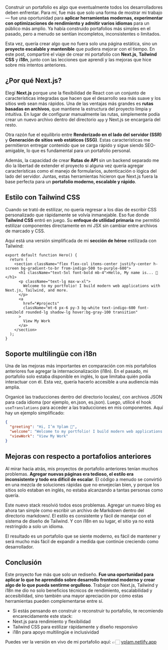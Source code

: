 Construir un portafolio es algo que eventualmente todos los desarrolladores deben enfrentar. Para mí, fue más que solo una forma de mostrar mi trabajo — fue una oportunidad para **aplicar herramientas modernas, experimentar con optimizaciones de rendimiento y admitir varios idiomas** para un público más amplio. Ya había construido portafolios más simples en el pasado, pero a menudo se sentían incompletos, inconsistentes o limitados.  

Esta vez, quería crear algo que no fuera solo una página estática, sino un **proyecto escalable y mantenible** que pudiera mejorar con el tiempo. En este post, compartiré el viaje de crear mi portafolio con **Next.js**, **Tailwind CSS** y **i18n**, junto con las lecciones que aprendí y las mejoras que hice sobre mis intentos anteriores.

## ¿Por qué Next.js?

Elegí **Next.js** porque une la flexibilidad de React con un conjunto de características integradas que hacen que el desarrollo sea más suave y los sitios web sean más rápidos. Una de las ventajas más grandes es **rutas basadas en archivos**, que mantiene la estructura del proyecto limpia y intuitiva. En lugar de configurar manualmente las rutas, simplemente podía crear un nuevo archivo dentro del directorio `app` y Next.js se encargaría del resto.  

Otra razón fue el equilibrio entre **Renderizado en el lado del servidor (SSR)** y **Generación de sitios web estáticos (SSG)**. Estas características me permitieron entregar contenido que se carga rápido y sigue siendo SEO-amigable, lo que es fundamental para un portafolio personal.  

Además, la capacidad de crear **Rutas de API** sin un backend separado me dio la libertad de extender el proyecto si alguna vez quería agregar características como el manejo de formularios, autenticación o lógica del lado del servidor. Juntas, estas herramientas hicieron que Next.js fuera la base perfecta para un **portafolio moderno, escalable y rápido**.

## Estilo con Tailwind CSS

Cuando se trató de estilizar, no quería regresar a los días de escribir CSS personalizado que rápidamente se volvía inmanejable. Eso fue donde **Tailwind CSS** entró en juego. Su **enfoque de utilidad primaria** me permitió estilizar componentes directamente en mi JSX sin cambiar entre archivos de marcado y CSS.  

Aquí está una versión simplificada de mi **sección de héroe** estilizada con Tailwind:  

```tsx
export default function Hero() {
  return (
    <section className="flex flex-col items-center justify-center h-screen bg-gradient-to-br from-indigo-500 to-purple-600">
      <h1 className="text-5xl font-bold mb-4">Hello, My name is... 👋</h1>
      <p className="text-lg max-w-xl">
        Welcome to my portfolio! I build modern web applications with Next.js, Tailwind, and more.
      </p>
      <a
        href="#projects"
        className="mt-6 px-6 py-3 bg-white text-indigo-600 font-semibold rounded-lg shadow-lg hover:bg-gray-100 transition"
      >
        View My Work
      </a>
    </section>
  );
}
```
## Soporte multilingüe con i18n

Una de las mejoras más importantes en comparación con mis portafolios anteriores fue agregar la internacionalización (i18n). En el pasado, mi portafolio solo estaba disponible en inglés, lo que limitaba quién podía interactuar con él. Esta vez, quería hacerlo accesible a una audiencia más amplia.

Organicé las traducciones dentro del directorio locales/, con archivos JSON para cada idioma (por ejemplo, en.json, es.json). Luego, utilicé el hook `useTranslations` para acceder a las traducciones en mis componentes. Aquí hay un ejemplo simplificado:

```json
{
  "greeting": "Hi, I’m Yplam 👋",
  "welcome": "Welcome to my portfolio! I build modern web applications with Next.js, Tailwind, and more.",
  "viewWork": "View My Work"
}
```

## Mejoras con respecto a portafolios anteriores

Al mirar hacia atrás, mis proyectos de portafolio anteriores tenían muchos problemas. **Agregar nuevas páginas era tedioso, el estilo era inconsistente y todo era difícil de escalar**. El código a menudo se convirtió en una mezcla de soluciones rápidas que no envejecían bien, y porque los sitios solo estaban en inglés, no estaba alcanzando a tantas personas como quería.

Este nuevo stack resolvió todos esos problemas. Agregar un nuevo blog es ahora tan simple como escribir un archivo de Markdown dentro del directorio markdown/. El estilo es consistente y fácil de manejar con el sistema de diseño de Tailwind. Y con i18n en su lugar, el sitio ya no está restringido a solo un idioma.

El resultado es un portafolio que se siente moderno, es fácil de mantener y será mucho más fácil de expandir a medida que continúe creciendo como desarrollador.

## Conclusión

Este proyecto fue más que solo un rediseño. **Fue una oportunidad para aplicar lo que he aprendido sobre desarrollo frontend moderno y crear algo de lo que pueda sentirme orgulloso**. Trabajar con Next.js, Tailwind y i18n me dio no solo beneficios técnicos de rendimiento, escalabilidad y accesibilidad, sino también una mayor apreciación por cómo estas herramientas pueden complementarse entre sí.

- Si estás pensando en construir o reconstruir tu portafolio, te recomiendo encarecidamente este stack:
- Next.js para rendimiento y flexibilidad
- Tailwind CSS para estilizar rápidamente y diseño responsivo
- i18n para apoyo multilingüe e inclusividad

Puedes ver la versión en vivo de mi portafolio aquí: 👉🏻 [yplam.netlify.app](https://yplam.netlify.app)


